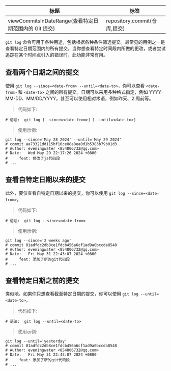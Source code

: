 | 标题                                                  | 标签                         |
| ----------------------------------------------------- | ---------------------------- |
| viewCommitsInDateRange(查看特定日期范围内的 Git 提交) | repository,commit(仓库,提交) |

`git log` 命令可用于各种用途，包括根据各种条件筛选提交。最常见的用例之一是查看特定日期范围内的所有提交。当你想查看特定时间段内所做的更改，或者尝试追踪在某个时间点引入的错误时，此功能非常有用。

## 查看两个日期之间的提交

使用 `git log --since=<date-from> --until=<date-to>`，你可以查看 `<date-from>` 和 `<date-to>` 之间的所有提交。日期可以采用多种格式指定，例如 YYYY-MM-DD、MM/DD/YYYY，甚至可以使用相对术语，例如昨天、2 周前等。

> 代码如下:

```shell
# 语法:  git log [--since=<date-from>] [--until=<date-to>]
```

> 使用示例:

```shell
git log --since='May 28 2024' --until='May 29 2024'
# commit aa73321dd115bf10ce08a8ea0d1b5383b79b01d3
# Author: eveningwater <854806732@qq.com>
# Date:   Wed May 29 22:17:26 2024 +0800
#     feat: 修改了js代码段
# ...
```

## 查看自特定日期以来的提交

此外，要仅查看自特定日期以来的提交，你可以使用 `git log --since=<date-from>`。

> 代码如下:

```shell
# 语法:  git log --since=<date-from>
```

> 使用示例:

```shell
git log --since='2 weeks ago'
# commit 01adfdc2db8ce1fdcb456a6cf1ad9a0bccda8548
# Author: eveningwater <854806732@qq.com>
# Date:   Fri May 31 22:43:07 2024 +0800
#     feat: 添加了新的git代码段
# ...
```

## 查看特定日期之前的提交

类似地，如果你只想查看截至特定日期的提交，你可以使用 `git log --until=<date-to>`。

> 代码如下:

```shell
# 语法:  git log --until=<date-to>
```

> 使用示例:

```shell
git log --until='yesterday'
# commit 01adfdc2db8ce1fdcb456a6cf1ad9a0bccda8548
# Author: eveningwater <854806732@qq.com>
# Date:   Fri May 31 22:43:07 2024 +0800
#     feat: 添加了新的git代码段
# ...
```
